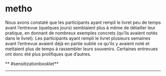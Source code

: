 # metho


Nous avons constaté que les participants ayant rempli le livret peu de temps avant l’entrevue (quelques jours) semblaient plus à même de détailler leur pratique, en donnant de nombreux exemples concrets (qu’ils avaient notés dans le livret). Les participants ayant rempli le livret plusieurs semaines avant l’entrevue avaient déjà en partie oublié ce qu’ils y avaient noté et mettaient plus de temps à rassembler leurs souvenirs. Certaines entrevues ont donc été plus prolifiques que d’autres.

  

** #sensitizationbooklet**

----


